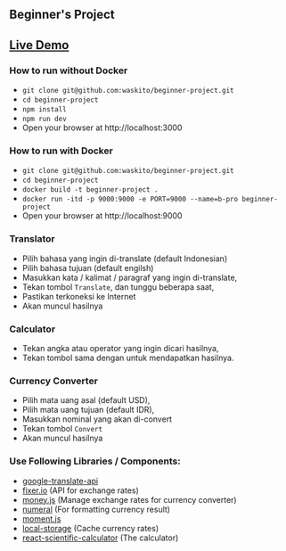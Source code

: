 ## Beginner's Project

[Live Demo](https://beginner-project.herokuapp.com/)
---

### How to run without Docker
- `git clone git@github.com:waskito/beginner-project.git`
- `cd beginner-project`
- `npm install`
- `npm run dev`
- Open your browser at http://localhost:3000

### How to run with Docker
- `git clone git@github.com:waskito/beginner-project.git`
- `cd beginner-project`
- `docker build -t beginner-project .`
- `docker run -itd -p 9000:9000 -e PORT=9000 --name=b-pro beginner-project`
- Open your browser at http://localhost:9000

### Translator
- Pilih bahasa yang ingin di-translate (default Indonesian)
- Pilih bahasa tujuan (default engilsh)
- Masukkan kata / kalimat / paragraf yang ingin di-translate,
- Tekan tombol `Translate`, dan tunggu beberapa saat,
- Pastikan terkoneksi ke Internet
- Akan muncul hasilnya

### Calculator
- Tekan angka atau operator yang ingin dicari hasilnya,
- Tekan tombol sama dengan untuk mendapatkan hasilnya.

### Currency Converter
- Pilih mata uang asal (default USD),
- Pilih mata uang tujuan (default IDR),
- Masukkan nominal yang akan di-convert
- Tekan tombol `Convert`
- Akan muncul hasilnya

### Use Following Libraries / Components:
- [google-translate-api](https://github.com/matheuss/google-translate-api)
- [fixer.io](http://fixer.io/) (API for exchange rates)
- [money.js](https://github.com/openexchangerates/money.js/) (Manage exchange rates for currency converter)
- [numeral](https://github.com/adamwdraper/Numeral-js) (For formatting currency result)
- [moment.js](https://github.com/moment/moment)
- [local-storage](https://github.com/bevacqua/local-storage/) (Cache currency rates)
- [react-scientific-calculator](https://github.com/mazury/react-scientific-calculator) (The calculator)